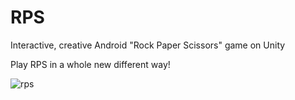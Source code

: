 # RPS
Interactive, creative Android "Rock Paper Scissors" game on Unity

Play RPS in a whole new different way!

![rps](https://user-images.githubusercontent.com/81094882/146346378-1f07c503-2659-4178-ae41-c0c4edd63204.jpg)
